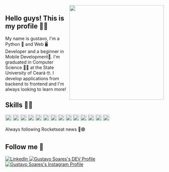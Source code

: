 <img align="right" width="300" src="https://media.tenor.com/images/4a96b718f96ee8e5e91c849394449fc1/tenor.gif" />

## Hello guys! This is my profile 👋😎 

My name is gustavo, I'm a Python 🐍 and Web 🖥️ Developer and a beginner in Mobile Development📱. I'm graduated in Computer Science 🧑‍🎓 at the State University of Ceará 🤓. I develop applications from backend to frontend and I'm always looking to learn more!

## Skills 🥇🏅
<!-- 
- [x] <img height="20" src="https://img.shields.io/badge/Python-14354C?style=for-the-badge&logo=python&logoColor=white" />
- [x] <img height="20" src="https://img.shields.io/badge/Django-092E20?style=for-the-badge&logo=django&logoColor=white" />
- [x] <img height="20" src="https://img.shields.io/badge/JavaScript-323330?style=for-the-badge&logo=javascript&logoColor=F7DF1E" />
- [x] <img height="20" src="https://img.shields.io/badge/Shell_Script-121011?style=for-the-badge&logo=gnu-bash&logoColor=white" />
- [x] <img height="20" src="https://img.shields.io/badge/Vue.js-35495E?style=for-the-badge&logo=vue.js&logoColor=4FC08D" />
- [x] <img height="20" src="https://img.shields.io/badge/fastapi-009688?style=for-the-badge&logo=fastapi&logoColor=white" />
- [x] <img height="20" src="https://img.shields.io/badge/Flask-000000?style=for-the-badge&logo=flask&logoColor=white" />
- [x] <img height="20" src="https://img.shields.io/badge/Docker-2CA5E0?style=for-the-badge&logo=docker&logoColor=white" />
- [x] <img height="20" src="https://img.shields.io/badge/PostgreSQL-316192?style=for-the-badge&logo=postgresql&logoColor=white" />
- [x] <img height="20" src="https://img.shields.io/badge/MongoDB-4EA94B?style=for-the-badge&logo=mongodb&logoColor=white" />
- [x] <img height="20" src="https://img.shields.io/badge/Arch_Linux-1793D1?style=for-the-badge&logo=arch-linux&logoColor=white" />
- [x] <img height="20" src="https://img.shields.io/badge/Node.js-43853D?style=for-the-badge&logo=node.js&logoColor=white" />
- [x] <img height="20" src="https://img.shields.io/badge/Nginx-009639?style=for-the-badge&logo=nginx&logoColor=white" />
- [x] <img height="20" src="https://img.shields.io/badge/Visual_Studio_Code-0078D4?style=for-the-badge&logo=visual%20studio%20code&logoColor=white " /> -->

 <img height="20" src="https://img.shields.io/badge/Python-14354C?style=for-the-badge&logo=python&logoColor=white" /> <img height="20" src="https://img.shields.io/badge/Django-092E20?style=for-the-badge&logo=django&logoColor=white" /> <img height="20" src="https://img.shields.io/badge/JavaScript-323330?style=for-the-badge&logo=javascript&logoColor=F7DF1E" /> <img height="20" src="https://img.shields.io/badge/Shell_Script-121011?style=for-the-badge&logo=gnu-bash&logoColor=white" /> <img height="20" src="https://img.shields.io/badge/Vue.js-35495E?style=for-the-badge&logo=vue.js&logoColor=4FC08D" /> <img height="20" src="https://img.shields.io/badge/fastapi-009688?style=for-the-badge&logo=fastapi&logoColor=white" /> <img height="20" src="https://img.shields.io/badge/Flask-000000?style=for-the-badge&logo=flask&logoColor=white" /> <img height="20" src="https://img.shields.io/badge/Docker-2CA5E0?style=for-the-badge&logo=docker&logoColor=white" /> <img height="20" src="https://img.shields.io/badge/PostgreSQL-316192?style=for-the-badge&logo=postgresql&logoColor=white" /> <img height="20" src="https://img.shields.io/badge/MongoDB-4EA94B?style=for-the-badge&logo=mongodb&logoColor=white" /> <img height="20" src="https://img.shields.io/badge/Arch_Linux-1793D1?style=for-the-badge&logo=arch-linux&logoColor=white" /> <img height="20" src="https://img.shields.io/badge/Node.js-43853D?style=for-the-badge&logo=node.js&logoColor=white" /> <img height="20" src="https://img.shields.io/badge/Nginx-009639?style=for-the-badge&logo=nginx&logoColor=white" /> <img height="20" src="https://img.shields.io/badge/Visual_Studio_Code-0078D4?style=for-the-badge&logo=visual%20studio%20code&logoColor=white " />

<!--- [x] Learning Kotlin Android 📱
- [ ] Learning React & React Native 🚀 -->

Always following Rocketseat news 🚀🟣

## Follow me 🙈

<a href="https://www.linkedin.com/in/gustavo-soares-3a22b1176/" rel="nofollow">
  <img src="https://img.shields.io/badge/LinkedIn-0077B5?style=for-the-badge&logo=linkedin&logoColor=white" alt="LinkedIn" style="max-width:100%;">
</a>&Tab;
<a href="https://dev.to/gusssoares">
  <img src="https://img.shields.io/badge/dev.to-0A0A0A?style=for-the-badge&logo=dev.to&logoColor=white" alt="Gustavo Soares's DEV Profile" style="max-width:100%;">
</a>&Tab;
<a href="https://www.instagram.com/gus_soares22/">
  <img src="https://img.shields.io/badge/Instagram-E4405F?style=for-the-badge&logo=instagram&logoColor=white" alt="Gustavo Soares's Instagram Profile" style="max-width:100%;">
</a>&Tab;

<!-- 
**GussSoares/GussSoares** is a ✨ _special_ ✨ repository because its `README.md` (this file) appears on your GitHub profile.

Here are some ideas to get you started:

- 🔭 I’m currently working on ...
- 🌱 I’m currently learning ...
- 👯 I’m looking to collaborate on ...
- 🤔 I’m looking for help with ...
- 💬 Ask me about ...
- 📫 How to reach me: ...
- 😄 Pronouns: ...
- ⚡ Fun fact: ...
-->
